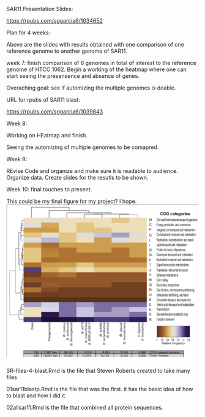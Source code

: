 SAR11 Presentation Slides:

https://rpubs.com/sggarcia6/1034652

Plan for 4 weeks:

Above are the slides with results obtained with one comparison of one reference genome to another genome of SAR11.

week 7:
finish comparison of 6 genomes in total of interest to the reference genome of HTCC 1062.
Begin a working of the heatmap where one can start seeing the presensence and absence of genes.

Overaching goal: see if automizing the multiple genomes is doable.

URL for rpubs of SAR11 blast:

https://rpubs.com/sggarcia6/1039843


Week 8:

Working on HEatmap and finish.

Seeing the automizing of multiple genomes to be comapred.

Week 9:

REvise Code and organize and make sure it is readable to audience. Organize data. 
Create slides for the resutls to be shown.

Week 10:
final touches to present. 

This could be my final figure for my project? I hope.
![](../code/images/hope.png)

SR-files-4-blast.Rmd is the file that Steven Roberts created to take many files 

01sar11blastp.Rmd is the file that was the first. it has the basic idea of how to blast and how I did it.

02allsar11.Rmd is the file that combined all protein sequences.

